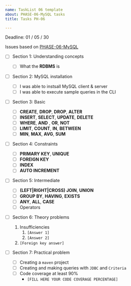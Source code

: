 ```yaml
---
name: TaskList 06 template
about: PHASE-06-MySQL tasks
title: Tasks PH-06

---
```


Deadline: 01 / 05 / 30

Issues based on [PHASE-06-MySQL](../)


- [ ] Section 1: Understanding concepts
    - [ ] What the **RDBMS** is

- [ ] Section 2: MySQL installation
  - [ ] I was able to instsall MySQL client & server
  - [ ] I was able to execute sample queries in the CLI

- [ ] Section 3: Basic
    - [ ] **CREATE**, **DROP**, **DROP**, **ALTER**
    - [ ] **INSERT**, **SELECT**, **UPDATE**, **DELETE**
    - [ ] **WHERE**, **AND** , **OR**, **NOT**
    - [ ] **LIMIT**, **COUNT**, **IN**, **BETWEEN**
    - [ ] **MIN**, **MAX**, **AVG**, **SUM**
 
- [ ] Section 4: Constraints
    - [ ] **PRIMARY KEY**, **UNIQUE**
    - [ ] **FOREIGN KEY**
    - [ ] **INDEX**
    - [ ] **AUTO INCREMENT**

- [ ] Section 5: Intermediate
  - [ ] **(LEFT|RIGHT|CROSS) JOIN**, **UNION**
  - [ ] **GROUP BY**, **HAVING**, **EXISTS**
  - [ ] **ANY**, **ALL**, **CASE**
  - [ ] Operators

- [ ] Section 6: Theory problems
  1. Insufficiencies
     1. `[Answer 1]`
     2. `[Answer 2]`
  2. `[Foreign key answer]`


- [ ] Section 7: Practical problem
    - [ ] Creating a `maven` project
    - [ ] Creating and making queries with `JDBC` and `Criteria`
    - [ ] Code coverage at least 90%
        - `[FILL HERE YOUR CODE COVERAGE PERCENTAGE]`

